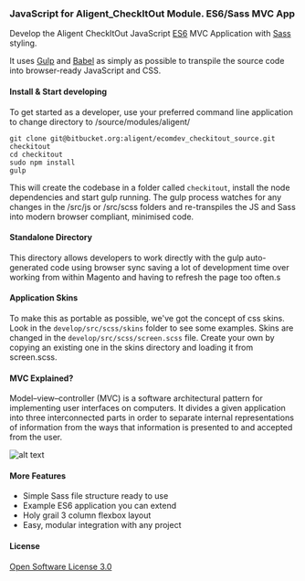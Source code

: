 ### JavaScript for Aligent_CheckItOut Module. ES6/Sass MVC App

Develop the Aligent CheckItOut JavaScript [ES6](https://es6.io) MVC Application with [Sass](http://sass-lang.com) styling.

It uses [Gulp](http://gulpjs.com/) and [Babel](https://babeljs.io) as simply as possible to transpile the source code into browser-ready JavaScript and CSS.

#### Install & Start developing
To get started as a developer, use your preferred command line application to change directory to <magento-root>/source/modules/aligent/

```
git clone git@bitbucket.org:aligent/ecomdev_checkitout_source.git checkitout
cd checkitout
sudo npm install
gulp
```
This will create the codebase in a folder called `checkitout`, install the node dependencies and start gulp running. The gulp process watches for any changes in the /src/js or /src/scss folders and re-transpiles the JS and Sass into modern browser compliant, minimised code.

#### Standalone Directory

This directory allows developers to work directly with the gulp auto-generated code using browser sync saving a lot of development time over working from within Magento and having to refresh the page too often.s

#### Application Skins
To make this as portable as possible, we've got the concept of css skins. Look in the `develop/src/scss/skins` folder to see some examples. Skins are changed in the `develop/src/scss/screen.scss` file. Create your own by copying an existing one in the skins directory and loading it from screen.scss.

#### MVC Explained?
Model–view–controller (MVC) is a software architectural pattern for implementing user interfaces on computers. It divides a given application into three interconnected parts in order to separate internal representations of information from the ways that information is presented to and accepted from the user.

![alt text](https://raw.githubusercontent.com/listingslab/boilerplate-es6-sass/Latest/public/images/mvc.png "What is MVC?")

#### More Features

- Simple Sass file structure ready to use
- Example ES6 application you can extend
- Holy grail 3 column flexbox layout
- Easy, modular integration with any project

#### License

[Open Software License 3.0](https://spdx.org/licenses/OSL-3.0.html)
